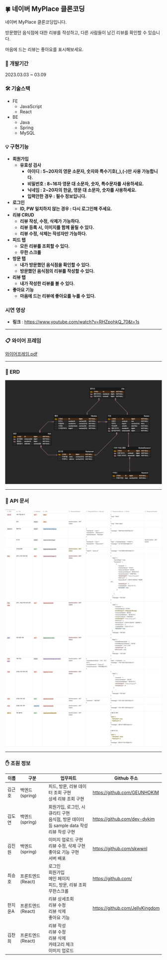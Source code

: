 ## 🍀 네이버 MyPlace 클론코딩

네이버 MyPlace 클론코딩입니다.

방문했던 음식점에 대한 리뷰를 작성하고, 다른 사람들이 남긴 리뷰를 확인할 수 있습니다.

마음에 드는 리뷰는 좋아요를 표시해보세요.

### 📆 개발기간

2023.03.03 ~ 03.09

### 🛠️ 기술스택

- FE
  - JavaScript
  - React
- BE
  - Java
  - Spring
  - MySQL

### 💡 구현기능

- **회원가입**
  - **유효성 검사**
    - **아이디 : 5~20자의 영문 소문자, 숫자와 특수기호(_),(-)만 사용 가능합니다.**
    - **비밀번호 : 8~16자 영문 대 소문자, 숫자, 특수문자를 사용하세요.**
    - **닉네임 : 2~20자의 한글, 영문 대 소문자, 숫자를 사용하세요.**
    - **입력안한 경우 : 필수 정보입니다.**
- **로그인**
  - **ID, PW 일치하지 않는 경우 : 다시 로그인해 주세요.**
- **리뷰 CRUD**
  - **리뷰 작성, 수정, 삭제가 가능하다.**
  - **리뷰 등록 시, 이미지를 함께 올릴 수 있다.**
  - **리뷰 수정, 삭제는 작성자만 가능하다.**
- **피드 탭**
  - **모든 리뷰를 조회할 수 있다.**
  - **무한 스크롤**
- **방문 탭**
  - **내가 방문했던 음식점을 확인할 수 있다.**
  - **방문했던 음식점의 리뷰를 작성할 수 있다.**
- **리뷰 탭**
  - **내가 작성한 리뷰를 볼 수 있다.**
- **좋아요 기능**
  - **마음에 드는 리뷰에 좋아요를 누를 수 있다.**

### 시연 영상 

- **링크** : https://www.youtube.com/watch?v=RHZpohkQ_70&t=1s

---

### 📋 와이어 프레임

[와이어프레임.pdf](document/와이어프레임.pdf)

---

### 📄 ERD

![ERD](document/erd.png)

---

### 📜 API 문서

![API](document/api.png)

---

### ✋ 조원 정보

| 이름 | 구분 | 업무파트                                | Github 주소 |
| --- | --- |-------------------------------------| --- |
| 김근호 | 백엔드(spring) | 피드, 방문, 리뷰 데이터 조회 구현 <br>상세 리뷰 조회 구현 | https://github.com/GEUNHOKIM |
| 김도연 | 백엔드(spring) | 회원가입, 로그인, 시큐리티 구현<br>음식점, 방문 데이터 등 sample data 작성<br>리뷰 작성 구현 | https://github.com/dev-dykim |
| 김진원 | 백엔드(spring) | 이미지 업로드 구현<br>리뷰 수정, 삭제 구현<br>좋아요 기능 구현<br>서버 배포 | https://github.com/skwwnl |
| 최승호 | 프론트엔드(React) | 로그인<br>회원가입<br>메인 페이지<br>피드, 방문, 리뷰 조회<br>무한스크롤 | https://github.com/ |
| 한지윤A | 프론트엔드(React) | 리뷰 상세조회<br>리뷰 수정<br>리뷰 삭제<br>좋아요 기능 | https://github.com/JellyKingdom |
| 김찬희 | 프론트엔드(React) | 리뷰 작성<br>리뷰 수정<br>리뷰 삭제<br>카테고리 체크<br>이미지 업로드 |  |
